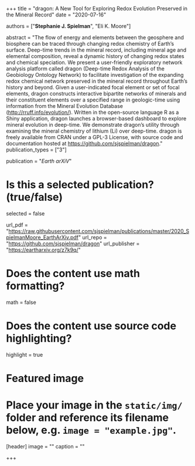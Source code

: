 +++
title = "dragon: A New Tool for Exploring Redox Evolution Preserved in the Mineral Record"
date = "2020-07-16"

authors = ["**Stephanie J. Spielman**", "Eli K. Moore"]

abstract = "The flow of energy and elements between the geosphere and biosphere can be traced through changing redox chemistry of Earth’s surface. Deep-time trends in the mineral record, including mineral age and elemental composition, reveal a dynamic history of changing redox states and chemical speciation. We present a user-friendly exploratory network analysis platform called dragon (Deep-time Redox Analysis of the Geobiology Ontology Network) to facilitate investigation of the expanding redox chemical network preserved in the mineral record throughout Earth’s history and beyond. Given a user-indicated focal element or set of focal elements, dragon constructs interactive bipartite networks of minerals and their constituent elements over a specified range in geologic-time using information from the Mineral Evolution Database (http://rruff.info/evolution/). Written in the open-source language R as a Shiny application, dragon launches a browser-based dashboard to explore mineral evolution in deep-time. We demonstrate dragon’s utility through examining the mineral chemistry of lithium (Li) over deep-time. dragon is freely available from CRAN under a GPL-3 License, with source code and documentation hosted at https://github.com/sjspielman/dragon."
publication_types = ["3"]

publication = "*Earth arXiV*"

# Is this a selected publication? (true/false)
selected = false

url_pdf = "https://raw.githubusercontent.com/sjspielman/publications/master/2020_SpielmanMoore_EarthArXiv.pdf"
url_repo = "https://github.com/sjspielman/dragon"
url_publisher = "https://eartharxiv.org/z7k9q/"
# Does the content use math formatting?
math = false

# Does the content use source code highlighting?
highlight = true

# Featured image
# Place your image in the `static/img/` folder and reference its filename below, e.g. `image = "example.jpg"`.
[header]
image = ""
caption = ""

+++
